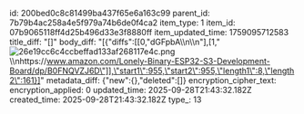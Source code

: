 id: 200bed0c8c81499ba437f65e6a163c99
parent_id: 7b79b4ac258a4e5f979a74b6de0f4ca2
item_type: 1
item_id: 07b9065118ff4d25b496d33e3f8880ff
item_updated_time: 1759095712583
title_diff: "[]"
body_diff: "[{\"diffs\":[[0,\"dGFpbA\\\n\\\n\"],[1,\"![26e19cc6c4ccbeffad133af268117e4c.png](:/7a8bb45346724a24ba298cf8cc51636d)\\\nhttps://www.amazon.com/Lonely-Binary-ESP32-S3-Development-Board/dp/B0FNQVZJ6D\"]],\"start1\":955,\"start2\":955,\"length1\":8,\"length2\":161}]"
metadata_diff: {"new":{},"deleted":[]}
encryption_cipher_text: 
encryption_applied: 0
updated_time: 2025-09-28T21:43:32.182Z
created_time: 2025-09-28T21:43:32.182Z
type_: 13